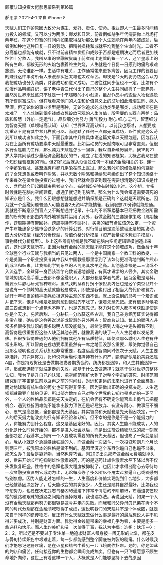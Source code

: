颠覆认知投资大佬郝思蒙系列第16篇

郝思蒙 2021-4-1 来自 iPhone 8

天赋人们工作的原因大致分为谋生、爱好、责任、使命。事业即人一生最多时间精力投入的领域，又可以分为两类：爆发和日常，前者例如战争年代需要你上战场打两年仗，在这个短暂的时间内如果取得战功那么整个人生就能在两年内被成就，后者例如种地这种日复一日的劳动，把精神损耗和成就平均到整个生命时光。二者不分高低也都能有成就，只不过前者精神负担和成败于否都是短期决定而后者更加线性但十分熬人。我所从事的金融投资属于前者街上走着的每一个人，这个星球上的所有生命，都被无形的火焰包裹着终生灼烧，人生就是个日复一日感到灼痛的艰难旅途，无论谁都一样。生活中有难关，工作通常带来更多痛苦，因为工作的首要目的赚钱这件事对所有人来说都实在太难也太过辛苦。即使是今天的我仍然这么认为我把成功也分为两类，财富成功和意义成功，二者往往同步但也不一定。比如有个动漫作品叫编舟记，讲了老中青三代付出了自己的整个人生共同编撰了一部辞典。虽然对世界来说这只不过是一个不起眼的小小创造，虽然作品中的这些人物也远没有所谓财富成功，但在我看来他们的人生和价值意义上的成功如此熠熠生辉、感人至深。但无论你的事业类型是哪种，无论你追求的成功类型是哪类，成功都实在是太难了一个人想赚到很多钱或者想绽放可观的人生价值，所需要的东西有两样：品质和智慧（外加一定运气）。品质细分为努力 勇气 毅力 耐心 细心 志气，智慧细分为智商天赋（单领域高认知）认知（世界纵深高认知）。以前我也写过，人想要成功重点不是有其中某几样就可以，而是缺了任何一点都无法成功，条件就是这么苛刻所以成功者如此之少。下面我拿其中几样具体讲这篇文章以天赋为题，因为我认为在上面所有成功要素中天赋最重要。比如运动员的天赋肉眼可见非常直观。但很多行业是脑力工作，那么脑力天赋是怎么一回事，我以自身经历展开。我18到21岁大学其间读过少量经济金融相关的书，建立了初浅的知识框架，大概占我现在整个知识经验框架的1％。但21岁以后就从没读过任何一本经济金融相关的书，连一个字都没看过，甚至连资料都几乎没在网上查过。那么我的知识经验是如何更新的？全凭想象或者叫作瞬感，并以无数个瞬感和持续思考编织出了整个知识网络十年来每次在做金融投资的过程中，我自然就会意识到现在需要想清楚的知识点是什么，然后就会闭起眼睛来思考这个点，有时候5分钟有时候2小时。这个想，大多时候就是在脑内空间建模，想通了就记到电脑里。那么为什么我会知道需要研究的知识点是什么，凭什么闭眼想想就能想通并确保那是正确的？这就是天赋所在。因为就一个金融问题普通人可能要查2天资料才能搞懂，我闭眼想20分钟就能想通。我就是不断意识到盲点又不断想通并记录，十年的不断积累基本已经把做金融所需要的所有知识都由内向外地掌握并运用了另外，我做金融的三套操作策略（周期操作，跨周期持有带回补，跨周期持有不回补）、买卖的细节点位该怎么定、一个资产牛市能涨多少熊市会跌多少的计算公式、对行情目前是震荡整理还是短期波动、四大分析模型（经济分析模型，价值价格分析模型（资产数量成本利润子模型），事物替代分析模型）。以上这些所有统统是我不断在脑内空间逻辑建模创造出来的，这也是天赋所在。正因为我有金融的高天赋才能在这个领域成功，做金融十年全球整个行业天赋与我相当的只见过两人，一个是中国南京一个教工科的教授，一个是美国一个职业投资者其中我从中国教授那里学到了该如何更准确地判断牛熊市的成立和结束，让我都能学到东西的人可见其水平之高。其他基本都是二三流或不入流选手，全球穿一身西装滥竽充数者遍地都是，有真才识学的人很少。其实金融领域的顶尖高手看上去都不像金融职人，大部分都是学者气质，因为金融是理科，需要长年静心研究各种理论。虽然我的穿着打扮不像但我内在也是这个类型但并不是说有一个领域的高天赋就能轻易成功，即使是我也付出了相当大的代价和努力。抛开十年积累的精神损耗负担这种主观的东西不谈。就上面说到的思考一个知识点并记下来，很多时候是吃饭前想到饭就先不吃了，饿着先想先记。还有很多时候凌晨三四点想到一个点觉也不睡了，也是先想先记。努力对任何人都不可获缺即使是你是个天才。先苦后甜、一分耕耘一分收获这些古训，我自己亲身经历证实说得都非常在理，确实是这样再说说组成智慧的另外两点：智商和认知。世上的聪明人非常多但很多我认识的很多聪明人都没能绽放，最终沦落到人海之中连头都看不到。高智商是很重要但这些人缺乏其他东西，就像我说的缺了一点人生就难以发光发热。但很多智商普通的人他们拥有其他所有品质特征，即使没那么聪明人生也有非常出彩的。所以智商在成功要素里虽然有一席之地但没那么重要，即使你觉得自己没那么聪明也没关系认知也非常重要，程度远高过智商同时仅次于天赋。人生主要靠选择，其次靠努力。比如说做金融你选择持有什么资产，股票那你是投美股还是A股，你是持现货还是去做期权或者期货合约。统统都是选择，和人生其他选择一样，起点都选错了就注定走向失败。那基于什么去做选择？就基于你对世界的整体认知。我为了提升自己的认知，把空间范围扩大到了对整个宇宙的研究，时间范围研究到了宇宙诞生前以及再之前的时间线，对远和更远的未来也进行了全面想象。而对地球和有机生命的历史也研究得非常多。因为要做出正确的投资决定、人生选择都就需要广博的见识，所以努力增加自己对整个世界的认知也是成功的一环另外，一个人的性格品质都是先天决定的，在机会但有不确定你能否拿出勇气去把握机会、遇到挫折困难能不能拿出毅力顶住还是轻易放弃、有没有耐心、做事细不细心、志气是高是低，全部都是先天基因。其实智商和天赋也是先天基因决定，一个人的后天努力能改变的只有知识经验和认知，但不幸的是你是不是一个能努力的人，你能努力到什么程度，这又是基因定好的。因此，其实人生能不能成功，人的分化是什么时候开始的，都不是进入社会以后，而是出生前受精卵形成的那一刻就全部决定了我基本上拥有一个人要成功需要的所有先天基因，但也缺了一条就是耐心。我从小就是个急躁暴躁狂躁的人，而做金融一次战斗、一次投资短则几个月长则两三年，按我原本的性格是做不到的。基因里没这个东西你逼自己也逼不出来，那怎么办？最后是靠药物，当然也算巧合。刚20岁出头那阵做金融太费脑就掉头发，后来开始长年吃抑制雄性激素的药，巧的是这药让雄性激素水平下降以后不仅头发恢复旺盛，性格中的急躁也很大程度被抑制了，也因此才拿得出耐心去等待每一次金融投资直到它成功为止，无论每次等了多久所以不用太过紧逼自己或者感到特别焦虑。因为人能走过怎样的一生，人生高度和价值实现能到什么地步，大多都已经被基因决定好了，后天能改变的其实很少，人生还是顺其自然最好。比如我也不想努力，也是在决定我志气基因的逼迫下非常不情愿的不断前进，它逼迫我在轻松的道路和艰难的道路之间始终选择艰难，我也没办法。再说回天赋，如果一个人没有金融天赋那再努力都很容易做亏并走向失败。而我和同父异母的兄弟在两个不同的时代分别都在金融领域取得了成绩，这说明我们的天赋并不是个体成因，就是来自于同样的遗传物质。反正有什么天赋就去做什么事是最好的最后想说人并不见得非要成功，特别是财富方面。我觉得金钱能带来的幸福几乎为零，主要是能多一些选择和快乐。而人生的美好和活一次值得于否，我认为幸福：选择：快乐＝6：2：2，所以还是不要过于专注单一地追求财富人都身披一团无形的火焰，都在皮与骨的持续炽伤中艰难走着，每一步都能感到整个脚底被灼裂的剧痛。什么时候我们才能忘记这份疼痛，是在火星和热气中看见一只飞蛾向你扑来。是的，你是如此的灼热和痛苦，任何接近你的生物都会瞬间变成焦炭。但也有一只飞蛾愿意不顾生命地扑向你，这世上有着这样一个人，大概就是人们能够坚持下去的原因

